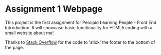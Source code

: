 # Assignment 1 Webpage

This project is the first assignment for Percipio Learning People - Front End Introduction.
It will showcase basic functionality for HTML5 coding with a small website about me!

Thanks to [Stack Overflow](https://stackoverflow.com/questions/15976245/how-to-stick-footer-element-at-the-bottom-of-the-page-html5-and-css3) for the code to 'stick' the footer to the bottom of the page.